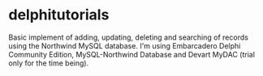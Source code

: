 # delphitutorials
Basic implement of adding, updating, deleting and searching of records using the Northwind MySQL database. I'm using Embarcadero Delphi Community Edition, MySQL-Northwind Database and Devart MyDAC (trial only for the time being).
